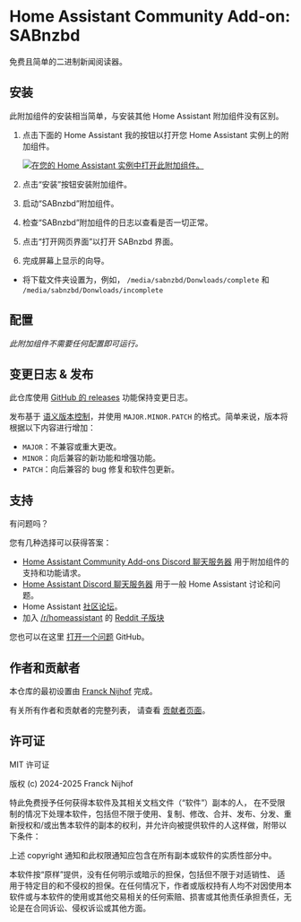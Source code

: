 # Home Assistant Community Add-on: SABnzbd

免费且简单的二进制新闻阅读器。

## 安装

此附加组件的安装相当简单，与安装其他 Home Assistant 附加组件没有区别。

1. 点击下面的 Home Assistant 我的按钮以打开您 Home Assistant 实例上的附加组件。

   [![在您的 Home Assistant 实例中打开此附加组件。][addon-badge]][addon]

1. 点击“安装”按钮安装附加组件。
1. 启动“SABnzbd”附加组件。
1. 检查“SABnzbd”附加组件的日志以查看是否一切正常。
1. 点击“打开网页界面”以打开 SABnzbd 界面。
1. 完成屏幕上显示的向导。

- 将下载文件夹设置为，例如，
  `/media/sabnzbd/Donwloads/complete` 和
  `/media/sabnzbd/Donwloads/incomplete`

## 配置

_此附加组件不需要任何配置即可运行。_

## 变更日志 & 发布

此仓库使用 [GitHub 的 releases][releases]
功能保持变更日志。

发布基于 [语义版本控制][semver]，并使用
`MAJOR.MINOR.PATCH` 的格式。简单来说，版本将根据以下内容进行增加：

- `MAJOR`：不兼容或重大更改。
- `MINOR`：向后兼容的新功能和增强功能。
- `PATCH`：向后兼容的 bug 修复和软件包更新。

## 支持

有问题吗？

您有几种选择可以获得答案：

- [Home Assistant Community Add-ons Discord 聊天服务器][discord] 用于附加组件的
  支持和功能请求。
- [Home Assistant Discord 聊天服务器][discord-ha] 用于一般 Home
  Assistant 讨论和问题。
- Home Assistant [社区论坛][forum]。
- 加入 [/r/homeassistant][reddit] 的 [Reddit 子版块][reddit]

您也可以在这里 [打开一个问题][issue] GitHub。

## 作者和贡献者

本仓库的最初设置由 [Franck Nijhof][frenck] 完成。

有关所有作者和贡献者的完整列表，
请查看 [贡献者页面][contributors]。

## 许可证

MIT 许可证

版权 (c) 2024-2025 Franck Nijhof

特此免费授予任何获得本软件及其相关文档文件（“软件”）副本的人，
在不受限制的情况下处理本软件，包括但不限于使用、复制、修改、合并、发布、分发、重新授权和/或出售本软件的副本的权利，并允许向被提供软件的人这样做，附带以下条件：

上述 copyright 通知和此权限通知应包含在所有副本或软件的实质性部分中。

本软件按“原样”提供，没有任何明示或暗示的担保，包括但不限于对适销性、
适用于特定目的和不侵权的担保。在任何情况下，作者或版权持有人均不对因使用本软件或与本软件的使用或其他交易相关的任何索赔、损害或其他责任承担责任，无论是在合同诉讼、侵权诉讼或其他方面。

[addon-badge]: https://my.home-assistant.io/badges/supervisor_addon.svg
[addon]: https://my.home-assistant.io/redirect/supervisor_addon/?addon=a0d7b954_sabnzbd&repository_url=https%3A%2F%2Fgithub.com%2Fhassio-addons%2Frepository
[contributors]: https://github.com/hassio-addons/addon-sabnzbd/graphs/contributors
[discord-ha]: https://discord.gg/c5DvZ4e
[discord]: https://discord.me/hassioaddons
[forum]: https://community.home-assistant.io/t/?u=frenck
[frenck]: https://github.com/frenck
[issue]: https://github.com/hassio-addons/addon-sabnzbd/issues
[reddit]: https://reddit.com/r/homeassistant
[releases]: https://github.com/hassio-addons/addon-sabnzbd/releases
[semver]: http://semver.org/spec/v2.0.0.html